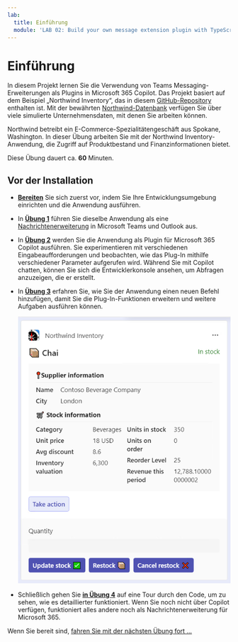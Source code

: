 ```yaml
---
lab:
  title: Einführung
  module: 'LAB 02: Build your own message extension plugin with TypeScript (TS) for Microsoft 365 Copilot'
---
```


# Einführung

In diesem Projekt lernen Sie die Verwendung von Teams Messaging-Erweiterungen als Plugins in Microsoft 365 Copilot. Das Projekt basiert auf dem Beispiel „Northwind Inventory“, das in diesem [GitHub-Repository](https://github.com/OfficeDev/Copilot-for-M365-Plugins-Samples/tree/main/samples/msgext-northwind-inventory-ts) enthalten ist. Mit der bewährten [Northwind-Datenbank](https://learn.microsoft.com/dotnet/framework/data/adonet/sql/linq/downloading-sample-databases) verfügen Sie über viele simulierte Unternehmensdaten, mit denen Sie arbeiten können.

Northwind betreibt ein E-Commerce-Spezialitätengeschäft aus Spokane, Washington. In dieser Übung arbeiten Sie mit der Northwind Inventory-Anwendung, die Zugriff auf Produktbestand und Finanzinformationen bietet.

Diese Übung dauert ca. **60** Minuten.

## Vor der Installation

- [**Bereiten**](./2-prepare-development-environment.md) Sie sich zuerst vor, indem Sie Ihre Entwicklungsumgebung einrichten und die Anwendung ausführen.

- In [**Übung 1**](./3-exercise-1-run-message-extension.md) führen Sie dieselbe Anwendung als eine [Nachrichtenerweiterung](https://learn.microsoft.com/microsoftteams/platform/messaging-extensions/what-are-messaging-extensions) in Microsoft Teams und Outlook aus.

- In [**Übung 2**](./4-exercise-2-run-copilot-plugin.md) werden Sie die Anwendung als Plugin für Microsoft 365 Copilot ausführen. Sie experimentieren mit verschiedenen Eingabeaufforderungen und beobachten, wie das Plug-In mithilfe verschiedener Parameter aufgerufen wird. Während Sie mit Copilot chatten, können Sie sich die Entwicklerkonsole ansehen, um Abfragen anzuzeigen, die er erstellt.

- In [**Übung 3**](./5-exercise-3-add-new-command.md) erfahren Sie, wie Sie der Anwendung einen neuen Befehl hinzufügen, damit Sie die Plug-In-Funktionen erweitern und weitere Aufgaben ausführen können.

  ![Screenshot einer adaptiven Karte, die ein Produkt anzeigt.](../media/1-00-product-card-only.png)

- Schließlich gehen Sie [**in Übung 4**](./6-exercise-4-explore-plugin-source-code.md) auf eine Tour durch den Code, um zu sehen, wie es detaillierter funktioniert. Wenn Sie noch nicht über Copilot verfügen, funktioniert alles andere noch als Nachrichtenerweiterung für Microsoft 365.

Wenn Sie bereit sind, [fahren Sie mit der nächsten Übung fort …](./2-prepare-development-environment.md)